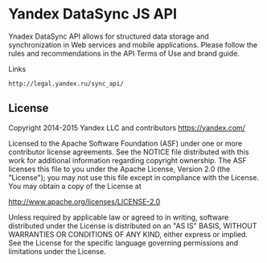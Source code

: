 Yandex DataSync JS API 
===================================


Ynadex DataSync API allows for structured data storage and synchronization in Web services and mobile applications.
Please follow the rules and recommendations in the API Terms of Use and brand guide.


Links

    http://legal.yandex.ru/sync_api/


License
-------

Copyright 2014-2015 Yandex LLC and contributors <https://yandex.com/>

Licensed to the Apache Software Foundation (ASF) under one or more contributor
license agreements.  See the NOTICE file distributed with this work for
additional information regarding copyright ownership.  The ASF licenses this
file to you under the Apache License, Version 2.0 (the "License"); you may not
use this file except in compliance with the License.  You may obtain a copy of
the License at

  http://www.apache.org/licenses/LICENSE-2.0

Unless required by applicable law or agreed to in writing, software
distributed under the License is distributed on an "AS IS" BASIS, WITHOUT
WARRANTIES OR CONDITIONS OF ANY KIND, either express or implied.  See the
License for the specific language governing permissions and limitations under
the License.
